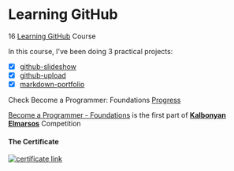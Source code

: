 # Learning GitHub

16 [Learning GitHub](https://www.linkedin.com/learning/learning-github) Course

In this course, I've been doing 3 practical projects:
- [x] [github-slideshow](https://github.com/hosamation/github-slideshow)
- [x] [github-upload](https://github.com/hosamation/github-upload)
- [x] [markdown-portfolio](https://github.com/hosamation/markdown-portfolio)

Check Become a Programmer: Foundations [Progress](https://github.com/hosamation/Become-a-Programmer-Foundations)

[Become a Programmer - Foundations][1] is the first part of **[Kalbonyan Elmarsos][2]** Competition

#### The Certificate
[![certificate link](https://media-exp1.licdn.com/dms/image/C561FAQHqbrudLWTV-A/feedshare-document-cover-images_1280/0/1649622611813?e=2147483647&v=beta&t=QFLdk31FV0l8bgljAw2JRVWwUlwwax3Uwh6H3fKX3o8)](https://www.linkedin.com/learning/certificates/3801fa557bb6675ec647e3896c2d8e51613172ed31584fb28f9fffa7bc083b34?trk=share_certificate)

[1]: https://www.linkedin.com/learning/paths/become-a-programmer-foundations

[2]: https://www.linkedin.com/company/%D9%83%D8%A7%D9%84%D8%A8%D9%86%D9%8A%D8%A7%D9%86-%D8%A7%D9%84%D9%85%D8%B1%D8%B5%D9%88%D8%B5/
